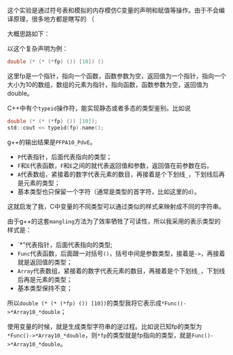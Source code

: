 这个实验是通过符号表和模拟的内存模仿C变量的声明和赋值等操作。由于不会编译原理，很多地方都是瞎写的 （

大概思路如下：

以这个复杂声明为例：

```C
double (* (* (*fp) ()) [10]) ()
```

这里fp是一个指针，指向一个函数，函数参数为空，返回值为一个指针，指向一个大小为10的数组，数组的元素为指针，指向函数，函数参数为空，返回值为double。


C++中有个`typeid`操作符，能实现静态或者多态的类型鉴别。比如说

```C
double (* (* (*fp) ()) [10]);
std::cout << typeid(fp).name();
```

g++的输出结果是`PFPA10_PdvE`。

- `P`代表指针，后面代表指向的类型；
- `F`和`E`代表函数，`F`和`E`之间的就代表返回值和参数，返回值在前参数在后。
- `A`代表数组，紧接着的数字代表元素的数目，再接着是个下划线`_`，下划线后再是元素的类型；
- 基本类型也只保留一个字符（通常是类型的首字符，比如这里的`d`）。

这就启发了我，C中变量的不同类型可以通过类似的样式来映射成不同的字符串。

由于g++的这套`mangling`方法为了效率牺牲了可读性，所以我采用的表示类型的样式是：

- `*”代表指针，后面代表指向的类型;
- `Func`代表函数，后面跟一对括号`()`，括号中间是参数类型，接着是`->`，再接着就是返回值的类型；
- `Array`代表数组，紧接着的数字代表元素的数目，再接着是个下划线`_`，下划线后再是元素的类型；
- 基本类型保持不变；

所以`double (* (* (*fp) ()) [10])`的类型我将它表示成`*Func()->*Array10_*double`；

使用变量的时候，就是生成类型字符串的逆过程。比如说已知fp的类型为`*Func()->*Array10_*double`，则`*fp`的类型就是fp指向的类型，就是`Func()->*Array10_*double`。